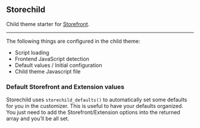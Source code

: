 ## Storechild

Child theme starter for [Storefront](https://www.woothemes.com/storefront/).

---

The following things are configured in the child theme:

- Script loading
- Frontend JavaScript detection
- Default values / Initial configuration
- Child theme Javascript file


### Default Storefront and Extension values

Storechild uses `storechild_defaults()` to automatically set some defaults for you in
the customizer. This is useful to have your defaults organized. You just need to add
the Storefront/Extension options into the returned array and you’ll be all set.